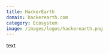 ```yaml
---
title: HackerEarth
domain: hackerearth.com
category: Ecosystem
image: /images/logos/hackerearth.png
---
```


text